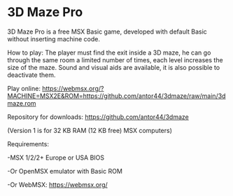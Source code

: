 # 3D Maze Pro
3D Maze Pro is a free MSX Basic game, developed with default Basic without inserting machine code.

How to play: The player must find the exit inside a 3D maze, he can go through the same room a limited number of times, each level increases the size of the maze. Sound and visual aids are available, it is also possible to deactivate them.

Play online:
https://webmsx.org/?MACHINE=MSX2E&ROM=https://github.com/antor44/3dmaze/raw/main/3dmaze.rom

Repository for downloads:
https://github.com/antor44/3dmaze

(Version 1 is for 32 KB RAM (12 KB free) MSX computers)


Requirements:

-MSX 1/2/2+ Europe or USA BIOS


-Or OpenMSX emulator with Basic ROM


-Or WebMSX:  https://webmsx.org/
